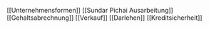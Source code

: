 [[Unternehmensformen]]
[[Sundar Pichai Ausarbeitung]]
[[Gehaltsabrechnung]]
[[Verkauf]]
[[Darlehen]]
[[Kreditsicherheit]]